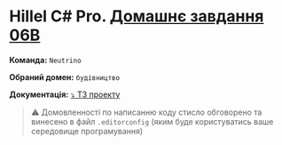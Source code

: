 ﻿# Hillel C# Pro. [Домашнє завдання 06B](https://lms.ithillel.ua/groups/645d0f9f0c133308618837f5/homeworks/650a0fdb61468d128aa8ce11)

**Команда:**  `Neutrino`  

**Обраний домен:** `будівництво`  

**Документація:** [⤵ ТЗ проекту](./TechTasks.md)  

> ⚠ Домовленності по написанню коду стисло обговорено та винесено в файл `.editorconfig` (яким буде користуватись ваше середовище програмування)  


